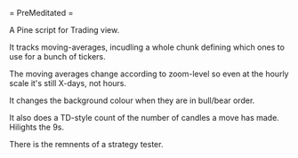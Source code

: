 = PreMeditated =

A Pine script for Trading view.

It tracks moving-averages, incudling a whole chunk
defining which ones to use for a bunch of tickers.

The moving averages change according to zoom-level
so even at the hourly scale it's still X-days, not
hours.

It changes the background colour when they are in
bull/bear order.

It also does a TD-style count of the number of candles
a move has made. Hilights the 9s.

There is the remnents of a strategy tester.
